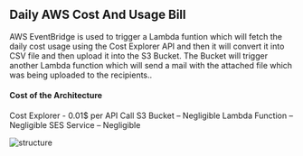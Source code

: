 ## Daily AWS Cost And Usage Bill


AWS EventBridge is used to trigger a Lambda funtion which will fetch the daily cost usage using the Cost
Explorer API and then it will convert it into CSV file and then upload it into the S3 Bucket. The Bucket will
trigger another Lambda function which will send a mail with the attached file which was being uploaded to
the recipients..

#### Cost of the Architecture

Cost Explorer - 0.01$ per API Call
S3 Bucket – Negligible
Lambda Function – Negligible
SES Service – Negligible


![structure](https://user-images.githubusercontent.com/55629302/198555151-a6365b64-97b3-47ab-9692-48bd42fecfde.jpg)



